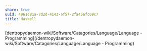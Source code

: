 ```yaml
---
share: true
uuid: 4961c81a-7d2d-4143-af57-2fa45afc69c7
title: Haskell
---
```

[dentropydaemon-wiki/Software/Catagories/Language/Language - Programming](/dentropydaemon-wiki/Software/Catagories/Language/Language - Programming)
